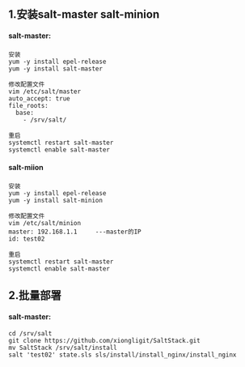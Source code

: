 1.安装salt-master salt-minion
-----
#### salt-master:
```shell
安装
yum -y install epel-release
yum -y install salt-master
```

```shell
修改配置文件 
vim /etc/salt/master
auto_accept: true
file_roots:
  base:
    - /srv/salt/
```

```shell
重启
systemctl restart salt-master
systemctl enable salt-master
```

#### salt-miion
```shell
安装
yum -y install epel-release
yum -y install salt-minion
```

```shell
修改配置文件
vim /etc/salt/minion 
master: 192.168.1.1     ---master的IP
id: test02
```

```shell
重启
systemctl restart salt-master
systemctl enable salt-master
```

2.批量部署
------
#### salt-master:
```shell
cd /srv/salt
git clone https://github.com/xiongligit/SaltStack.git
mv SaltStack /srv/salt/install
salt 'test02' state.sls sls/install/install_nginx/install_nginx
```
